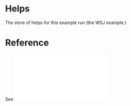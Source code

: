 # Helps

The store of helps for this example run (the WSJ example.)

# Reference

See ![Contributing](../Contributing/README.md)

